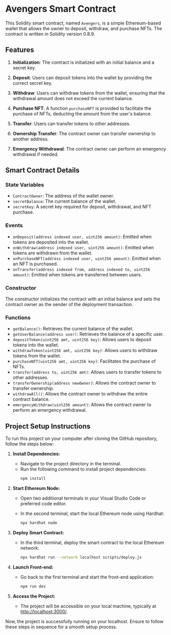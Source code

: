 # Avengers Smart Contract

This Solidity smart contract, named `Avengers`, is a simple Ethereum-based wallet that allows the owner to deposit, withdraw, and purchase NFTs. The contract is written in Solidity version 0.8.9.

## Features

1. **Initialization**: The contract is initialized with an initial balance and a secret key.

2. **Deposit**: Users can deposit tokens into the wallet by providing the correct secret key.

3. **Withdraw**: Users can withdraw tokens from the wallet, ensuring that the withdrawal amount does not exceed the current balance.

4. **Purchase NFT**: A function `purchaseNFT` is provided to facilitate the purchase of NFTs, deducting the amount from the user's balance.

5. **Transfer**: Users can transfer tokens to other addresses.

6. **Ownership Transfer**: The contract owner can transfer ownership to another address.

7. **Emergency Withdrawal**: The contract owner can perform an emergency withdrawal if needed.

## Smart Contract Details

### State Variables

- `ContractOwner`: The address of the wallet owner.
- `secretBalance`: The current balance of the wallet.
- `secretKey`: A secret key required for deposit, withdrawal, and NFT purchase.

### Events

- `onDeposit(address indexed user, uint256 amount)`: Emitted when tokens are deposited into the wallet.
- `onWithdraw(address indexed user, uint256 amount)`: Emitted when tokens are withdrawn from the wallet.
- `onPurchaseNFT(address indexed user, uint256 amount)`: Emitted when an NFT is purchased.
- `onTransfer(address indexed from, address indexed to, uint256 amount)`: Emitted when tokens are transferred between users.

### Constructor

The constructor initializes the contract with an initial balance and sets the contract owner as the sender of the deployment transaction.

### Functions

- `getBalance()`: Retrieves the current balance of the wallet.
- `getUserBalance(address user)`: Retrieves the balance of a specific user.
- `depositToken(uint256 amt, uint256 key)`: Allows users to deposit tokens into the wallet.
- `withdrawToken(uint256 amt, uint256 key)`: Allows users to withdraw tokens from the wallet.
- `purchaseNFT(uint256 amt, uint256 key)`: Facilitates the purchase of NFTs.
- `transfer(address to, uint256 amt)`: Allows users to transfer tokens to other addresses.
- `transferOwnership(address newOwner)`: Allows the contract owner to transfer ownership.
- `withdrawAll()`: Allows the contract owner to withdraw the entire contract balance.
- `emergencyWithdraw(uint256 amount)`: Allows the contract owner to perform an emergency withdrawal.

## Project Setup Instructions

To run this project on your computer after cloning the GitHub repository, follow the steps below:

1. **Install Dependencies:**
   - Navigate to the project directory in the terminal.
   - Run the following command to install project dependencies:
     ```bash
     npm install
     ```

2. **Start Ethereum Node:**
   - Open two additional terminals in your Visual Studio Code or preferred code editor.

   - In the second terminal, start the local Ethereum node using Hardhat:
     ```bash
     npx hardhat node
     ```

3. **Deploy Smart Contract:**
   - In the third terminal, deploy the smart contract to the local Ethereum network:
     ```bash
     npx hardhat run --network localhost scripts/deploy.js
     ```

4. **Launch Front-end:**
   - Go back to the first terminal and start the front-end application:
     ```bash
     npm run dev
     ```

5. **Access the Project:**
   - The project will be accessible on your local machine, typically at [http://localhost:3000/](http://localhost:3000/).

Now, the project is successfully running on your localhost. Ensure to follow these steps in sequence for a smooth setup process.
